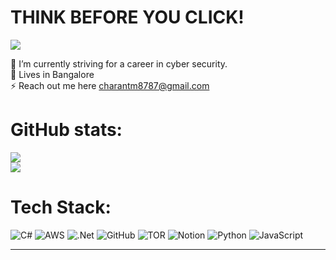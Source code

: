 #                                                               THINK BEFORE YOU CLICK!
[![](https://visitcount.itsvg.in/api?id=charantm7&icon=0&color=0)](https://visitcount.itsvg.in)

🌱 I’m currently striving for a career in cyber security.<br>🔭 Lives in Bangalore<br>⚡ Reach out me here charantm8787@gmail.com<br>
# GitHub stats:
![](https://github-readme-stats.vercel.app/api?username=charantm7&theme=dark&hide_border=false&include_all_commits=false&count_private=false)<br/>
![](https://github-readme-streak-stats.herokuapp.com/?user=charantm7&theme=dark&hide_border=false)<br/>


# Tech Stack:
![C#](https://img.shields.io/badge/c%23-%23239120.svg?style=plastic&logo=csharp&logoColor=white) ![AWS](https://img.shields.io/badge/AWS-%23FF9900.svg?style=plastic&logo=amazon-aws&logoColor=white) ![.Net](https://img.shields.io/badge/.NET-5C2D91?style=plastic&logo=.net&logoColor=white) ![GitHub](https://img.shields.io/badge/github-%23121011.svg?style=plastic&logo=github&logoColor=white) ![TOR](https://img.shields.io/badge/tor-%237E4798.svg?style=plastic&logo=tor-project&logoColor=white) ![Notion](https://img.shields.io/badge/Notion-%23000000.svg?style=plastic&logo=notion&logoColor=white) ![Python](https://img.shields.io/badge/python-3670A0?style=plastic&logo=python&logoColor=ffdd54) ![JavaScript](https://img.shields.io/badge/javascript-%23323330.svg?style=plastic&logo=javascript&logoColor=%23F7DF1E)

---
<!-- Proudly created with GPRM ( https://gprm.itsvg.in ) -->
